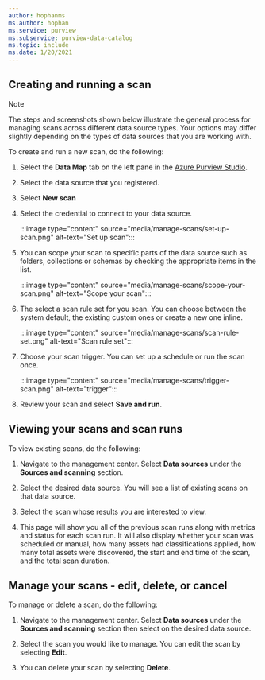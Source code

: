 ```yaml
---
author: hophanms
ms.author: hophan
ms.service: purview
ms.subservice: purview-data-catalog
ms.topic: include
ms.date: 1/20/2021
---
```

## Creating and running a scan

> [!Note] 
> The steps and screenshots shown below illustrate the general process for managing scans across different data source types. Your options may differ slightly depending on the types of data sources that you are working with.

To create and run a new scan, do the following:

1. Select the **Data Map** tab on the left pane in the [Azure Purview Studio](https://web.purview.azure.com/resource/).

1. Select the data source that you registered.

1. Select **New scan**

1. Select the credential to connect to your data source. 

   :::image type="content" source="media/manage-scans/set-up-scan.png" alt-text="Set up scan":::

1. You can scope your scan to specific parts of the data source such as folders, collections or schemas by checking the appropriate items in the list.

   :::image type="content" source="media/manage-scans/scope-your-scan.png" alt-text="Scope your scan":::

1. The select a scan rule set for you scan. You can choose between the system default, the existing custom ones or create a new one inline.

   :::image type="content" source="media/manage-scans/scan-rule-set.png" alt-text="Scan rule set":::

1. Choose your scan trigger. You can set up a schedule or run the scan once.

   :::image type="content" source="media/manage-scans/trigger-scan.png" alt-text="trigger":::

1. Review your scan and select **Save and run**.

## Viewing your scans and scan runs

To view existing scans, do the following:

1. Navigate to the management center. Select **Data sources** under the **Sources and scanning** section. 

2. Select the desired data source. You will see a list of existing scans on that data source.

3. Select the scan whose results you are interested to view.

4. This page will show you all of the previous scan runs along with metrics and status for each scan run. It will also display whether your scan was scheduled or manual, how many assets had classifications applied, how many total assets were discovered, the start and end time of the scan, and the total scan duration.

## Manage your scans - edit, delete, or cancel

To manage or delete a scan, do the following:

1. Navigate to the management center. Select **Data sources** under the **Sources and scanning** section then select on the desired data source.

2. Select the scan you would like to manage. You can edit the scan by selecting **Edit**.

3. You can delete your scan by selecting **Delete**. 
